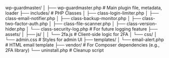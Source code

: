 wp-guardmaster/
│
├── wp-guardmaster.php              # Main plugin file, metadata, loader
├── includes/                        # PHP Classes
│   ├── class-login-limiter.php
│   ├── class-email-notifier.php
│   ├── class-backup-monitor.php
│   ├── class-two-factor-auth.php
│   ├── class-file-scanner.php
│   ├── class-version-hider.php
│   └── class-security-log.php      # For future logging feature
├── assets/
│   ├── js/
│   │   └── 2fa.js                  # Client-side logic for 2FA
│   └── css/
│       └── admin.css               # Styles for admin UI
├── templates/
│   └── email-alert.php             # HTML email template
├── vendor/                         # For Composer dependencies (e.g., 2FA library)
└── uninstall.php                   # Cleanup script
